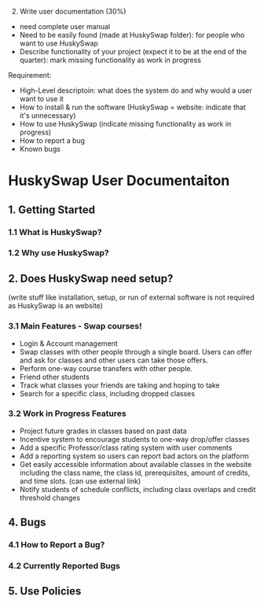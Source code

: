 2. Write user documentation (30%)

- need complete user manual
- Need to be easily found (made at HuskySwap folder): for people who want to use HuskySwap
- Describe functionality of your project (expect it to be at the end of the quarter): mark missing functionality as work in progress

Requirement:
- High-Level descriptoin: what does the system do and why would a user want to use it
- How to install & run the software (HuskySwap = website: indicate that it's unnecessary)
- How to use HuskySwap (indicate missing functionality as work in progress)
- How to report a bug
- Known bugs

# HuskySwap User Documentaiton

## 1. Getting Started
### 1.1 What is HuskySwap?
### 1.2 Why use HuskySwap?

## 2. Does HuskySwap need setup?
(write stuff like installation, setup, or run of external software is not required as HuskySwap is an website)

### 3.1 Main Features - Swap courses!
- Login & Account management
- Swap classes with other people through a single board. Users can offer and ask for classes and other users can take those offers. 
- Perform one-way course transfers with other people.
- Friend other students
- Track what classes your friends are taking and hoping to take
- Search for a specific class, including dropped classes

### 3.2 Work in Progress Features
- Project future grades in classes based on past data
- Incentive system to encourage students to one-way drop/offer classes
- Add a specific Professor/class rating system with user comments
- Add a reporting system so users can report bad actors on the platform
- Get easily accessible information about available classes in the website including the class name, the class id, prerequisites, amount of credits, and time slots. (can use external link)
- Notify students of schedule conflicts, including class overlaps and credit threshold changes

## 4. Bugs
### 4.1 How to Report a Bug?
### 4.2 Currently Reported Bugs

## 5. Use Policies

